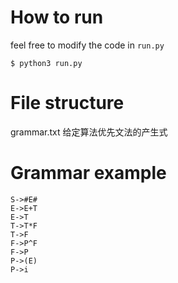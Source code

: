 # How to run

feel free to modify the code in `run.py`
```
$ python3 run.py 
```

# File structure
grammar.txt			给定算法优先文法的产生式


# Grammar example

```
S->#E#
E->E+T
E->T
T->T*F
T->F
F->P^F
F->P
P->(E)
P->i
```


